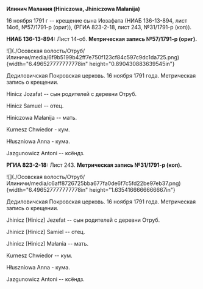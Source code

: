 **Илинич Малания (Hiniczowa, Jhiniczowa Małanija)**

16 ноября 1791 г -- крещение сына Иозафата (НИАБ 136-13-894, лист 14об,
№57/1791-р (ориг)), (РГИА 823-2-18, лист 243, №31/1791-р (коп)).

**НИАБ 136-13-894:** Лист 14-об. **Метрическая запись №57/1791-р
(ориг).**

![](./Осовская волость/Отруб/Илиничи/media/6f9b5199b42ff7e750f123cf84c597c9dc1da725.png){width="6.496527777777778in"
height="0.890430883639545in"}

Дедиловичская Покровская церковь. 16 ноября 1791 года. Метрическая
запись о крещении.

Hinicz Jozafat -- сын родителей с деревни Отруб.

Hinicz Samuel -- отец.

Hiniczowa Małanija -- мать.

Kurnesz Chwiedor - кум.

Hłuszniowa Anna - кума.

Jazgunowicz Antoni -- ксёндз.

**РГИА 823-2-18:** Лист 243. **Метрическая запись №31/1791-р (коп).**

![](./Осовская волость/Отруб/Илиничи/media/c6aff8726725bba677fa0de6f7c5fd22be97eb37.png){width="6.496527777777778in"
height="1.6354166666666667in"}

Дедиловичская Покровская церковь. 16 ноября 1791 года. Метрическая
запись о крещении.

Jhinicz \[Hinicz\] Jezefat -- сын родителей с деревни Отруб.

Jhinicz \[Hinicz\] Samiel -- отец.

Jhinicz \[Hinicz\] Małania -- мать.

Kurnesz Chwiedor -- кум.

Hłuszniowa Anna - кума.

Jazgunowicz Antoni -- ксёндз.
